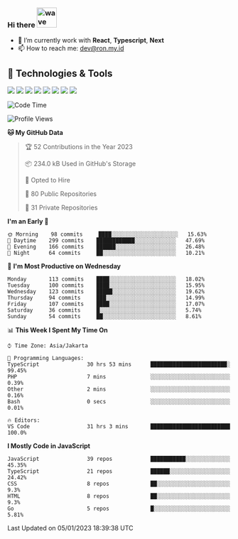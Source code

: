### Hi there <img src="https://i.ibb.co/q0Hx1KK/wave.gif" alt="wave" width="45px">

- 🌱 I’m currently work with **React**, **Typescript**, **Next**
- 📫 How to reach me: dev@ron.my.id

## 🔧 Technologies & Tools

![](https://img.shields.io/badge/OS-Linux-informational?style=flat&logo=linux&logoColor=white&color=2bbc8a)
![](https://img.shields.io/badge/OS-Windows-informational?style=flat&logo=windows&logoColor=white&color=2bbc8a)
![](https://img.shields.io/badge/Code-JavaScript-informational?style=flat&logo=javascript&logoColor=white&color=2bbc8a)
![](https://img.shields.io/badge/Code-Golang-informational?style=flat&logo=go&logoColor=white&color=2bbc8a)
![](https://img.shields.io/badge/Code-React-informational?style=flat&logo=react&logoColor=white&color=2bbc8a)
![](https://img.shields.io/badge/Code-Next-informational?style=flat&logo=next.js&logoColor=white&color=2bbc8a)
![](https://img.shields.io/badge/Shell-Bash-informational?style=flat&logo=gnu-bash&logoColor=white&color=2bbc8a)
![](https://img.shields.io/badge/Tools-Docker-informational?style=flat&logo=docker&logoColor=white&color=2bbc8a)

<!--START_SECTION:waka-->
![Code Time](http://img.shields.io/badge/Code%20Time-888%20hrs%2044%20mins-blue)

![Profile Views](http://img.shields.io/badge/Profile%20Views-0-blue)

**🐱 My GitHub Data** 

> 🏆 52 Contributions in the Year 2023
 > 
> 📦 234.0 kB Used in GitHub's Storage 
 > 
> 💼 Opted to Hire
 > 
> 📜 80 Public Repositories 
 > 
> 🔑 31 Private Repositories  
 > 
**I'm an Early 🐤** 

```text
🌞 Morning    98 commits     ████░░░░░░░░░░░░░░░░░░░░░   15.63% 
🌆 Daytime    299 commits    ████████████░░░░░░░░░░░░░   47.69% 
🌃 Evening    166 commits    ██████░░░░░░░░░░░░░░░░░░░   26.48% 
🌙 Night      64 commits     ██░░░░░░░░░░░░░░░░░░░░░░░   10.21%

```
📅 **I'm Most Productive on Wednesday** 

```text
Monday       113 commits    ████░░░░░░░░░░░░░░░░░░░░░   18.02% 
Tuesday      100 commits    ████░░░░░░░░░░░░░░░░░░░░░   15.95% 
Wednesday    123 commits    █████░░░░░░░░░░░░░░░░░░░░   19.62% 
Thursday     94 commits     ███░░░░░░░░░░░░░░░░░░░░░░   14.99% 
Friday       107 commits    ████░░░░░░░░░░░░░░░░░░░░░   17.07% 
Saturday     36 commits     █░░░░░░░░░░░░░░░░░░░░░░░░   5.74% 
Sunday       54 commits     ██░░░░░░░░░░░░░░░░░░░░░░░   8.61%

```


📊 **This Week I Spent My Time On** 

```text
⌚︎ Time Zone: Asia/Jakarta

💬 Programming Languages: 
TypeScript               30 hrs 53 mins      ████████████████████████░   99.45% 
PHP                      7 mins              ░░░░░░░░░░░░░░░░░░░░░░░░░   0.39% 
Other                    2 mins              ░░░░░░░░░░░░░░░░░░░░░░░░░   0.16% 
Bash                     0 secs              ░░░░░░░░░░░░░░░░░░░░░░░░░   0.01%

🔥 Editors: 
VS Code                  31 hrs 3 mins       █████████████████████████   100.0%

```

**I Mostly Code in JavaScript** 

```text
JavaScript               39 repos            ███████████░░░░░░░░░░░░░░   45.35% 
TypeScript               21 repos            ██████░░░░░░░░░░░░░░░░░░░   24.42% 
CSS                      8 repos             ██░░░░░░░░░░░░░░░░░░░░░░░   9.3% 
HTML                     8 repos             ██░░░░░░░░░░░░░░░░░░░░░░░   9.3% 
Go                       5 repos             █░░░░░░░░░░░░░░░░░░░░░░░░   5.81%

```



 Last Updated on 05/01/2023 18:39:38 UTC
<!--END_SECTION:waka-->
